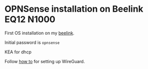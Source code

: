 # OPNSense installation on Beelink EQ12 N1000

First OS installation on my [beelink](../699).

Initial password is `opnsense`

KEA for dhcp

Follow [how to] for setting up WireGuard.

[how to]: https://docs.opnsense.org/manual/how-tos/wireguard-client.html
